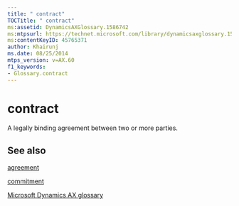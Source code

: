 ```yaml
---
title: " contract"
TOCTitle: " contract"
ms:assetid: DynamicsAXGlossary.1586742
ms:mtpsurl: https://technet.microsoft.com/library/dynamicsaxglossary.1586742(v=AX.60)
ms:contentKeyID: 45765371
author: Khairunj
ms.date: 08/25/2014
mtps_version: v=AX.60
f1_keywords:
- Glossary.contract
---
```


# contract

A legally binding agreement between two or more parties.

## See also

[agreement](agreement.md)

[commitment](commitment.md)

[Microsoft Dynamics AX glossary](glossary/microsoft-dynamics-ax-glossary.md)

  


